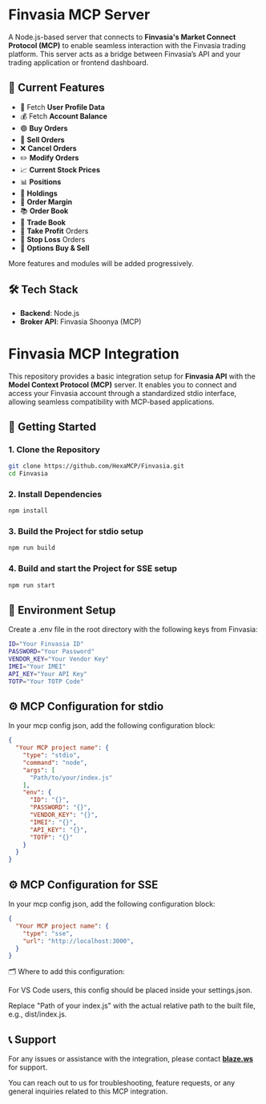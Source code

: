 # Finvasia MCP Server

A Node.js-based server that connects to **Finvasia's Market Connect Protocol (MCP)** to enable seamless interaction with the Finvasia trading platform. This server acts as a bridge between Finvasia’s API and your trading application or frontend dashboard.

## 📌 Current Features

- 👤 Fetch **User Profile Data**
- 💰 Fetch **Account Balance**
- 🟢 **Buy Orders**
- 🔴 **Sell Orders**
- ❌ **Cancel Orders**
- ✏️ **Modify Orders**
- 📈 **Current Stock Prices**
- 📊 **Positions**
- 💼 **Holdings**
- 💸 **Order Margin**
- 📚 **Order Book**
- 📒 **Trade Book**
- 🎯 **Take Profit** Orders
- 🛑 **Stop Loss** Orders
- 🧠 **Options Buy & Sell**

More features and modules will be added progressively.

## 🛠️ Tech Stack

- **Backend**: Node.js
- **Broker API**: Finvasia Shoonya (MCP)

# Finvasia MCP Integration

This repository provides a basic integration setup for **Finvasia API** with the **Model Context Protocol (MCP)** server. It enables you to connect and access your Finvasia account through a standardized stdio interface, allowing seamless compatibility with MCP-based applications.

## 🚀 Getting Started

### 1. Clone the Repository

```bash
git clone https://github.com/HexaMCP/Finvasia.git
cd Finvasia
```

### 2. Install Dependencies

```bash
npm install
```

### 3. Build the Project for stdio setup

```bash
npm run build
```

### 4. Build and start the Project for SSE setup

```bash
npm run start
```

## 🔐 Environment Setup
Create a .env file in the root directory with the following keys from Finvasia:
```bash
ID="Your Finvasia ID"
PASSWORD="Your Password"
VENDOR_KEY="Your Vendor Key"
IMEI="Your IMEI"
API_KEY="Your API Key"
TOTP="Your TOTP Code"
```

## ⚙️ MCP Configuration for stdio

In your mcp config json, add the following configuration block:

```json
{
  "Your MCP project name": {
    "type": "stdio",
    "command": "node",
    "args": [
      "Path/to/your/index.js"
    ],
    "env": {
      "ID": "{}",
      "PASSWORD": "{}",
      "VENDOR_KEY": "{}",
      "IMEI": "{}",
      "API_KEY": "{}",
      "TOTP": "{}"
    }
  }
}


```
## ⚙️ MCP Configuration for SSE

In your mcp config json, add the following configuration block:

```json
{
  "Your MCP project name": {
    "type": "sse",
    "url": "http://localhost:3000",
  }
}
```
🗂️ Where to add this configuration:

For VS Code users, this config should be placed inside your settings.json.

Replace "Path of your index.js" with the actual relative path to the built file, e.g., dist/index.js.


## 📞 Support

For any issues or assistance with the integration, please contact **[blaze.ws](https://blaze.ws)** for support.

You can reach out to us for troubleshooting, feature requests, or any general inquiries related to this MCP integration.









